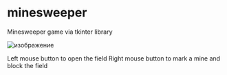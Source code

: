 # minesweeper
Minesweeper game via tkinter library

![изображение](https://user-images.githubusercontent.com/68658828/114779284-953a5400-9d7e-11eb-9c21-fea0f799e7ac.png)

Left mouse button to open the field
Right mouse button to mark a mine and block the field
